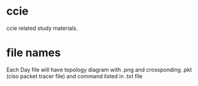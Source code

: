 # ccie
ccie related study materials.

# file names
Each Day file will have topology diagram with .png and crossponding .pkt (ciso packet tracer file) and command listed in .txt file 
